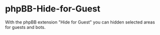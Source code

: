 # phpBB-Hide-for-Guest
With the phpBB extension "Hide for Guest" you can hidden selected areas for guests and bots.
